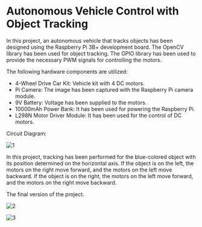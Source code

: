 # Autonomous Vehicle Control with Object Tracking
In this project, an autonomous vehicle that tracks objects has been designed using the Raspberry Pi 3B+ development board. 
The OpenCV library has been used for object tracking.
The GPIO library has been used to provide the necessary PWM signals for controlling the motors.

The following hardware components are utilized:
- 4-Wheel Drive Car Kit: Vehicle kit with 4 DC motors.
- Pi Camera: The image has been captured with the Raspberry Pi camera module.
- 9V Battery: Voltage has been supplied to the motors.
- 10000mAh Power Bank: It has been used for powering the Raspberry Pi.
- L298N Motor Driver Module: It has been used for the control of DC motors.

Circuit Diagram:

![1](https://github.com/anilordu/Autonomous-Vehicle-Control-with-Object-Tracking/assets/120724452/f19bcbc5-c664-4013-8494-35bab5703c6c)

In this project, tracking has been performed for the blue-colored object with its position determined on the horizontal axis.
If the object is on the left, the motors on the right move forward, and the motors on the left move backward.
If the object is on the right, the motors on the left move forward, and the motors on the right move backward.

The final version of the project.

![2](https://github.com/anilordu/Autonomous-Vehicle-Control-with-Object-Tracking/assets/120724452/52d09a5c-ca40-43fe-a5e5-127b4eb78933)

![3](https://github.com/anilordu/Autonomous-Vehicle-Control-with-Object-Tracking/assets/120724452/45485966-b28b-4562-94c8-3cc7e3bd3597)

